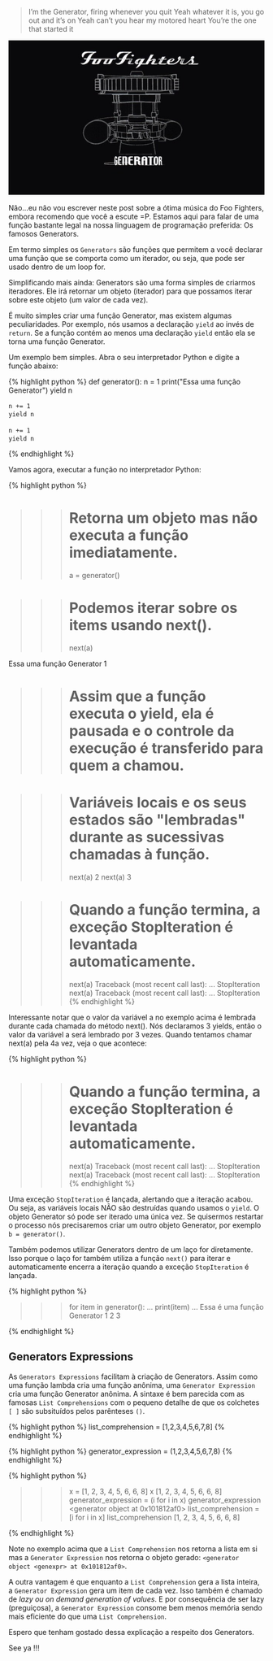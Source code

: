 > I’m the Generator, firing whenever you quit Yeah whatever it is, you go out and it’s on
> Yeah can’t you hear my motored heart You’re the one that started it

![](/img/foo_fighters_generator.png "Foo FIghters - Generator (single)")

Não…eu não vou escrever neste post sobre a ótima música do Foo Fighters, embora recomendo que você a escute =P. Estamos aqui para falar de uma função bastante legal na nossa linguagem de programação preferida: Os famosos Generators.

Em termo simples os `Generators` são funções que permitem a você declarar uma função que se comporta como um iterador, ou seja, que pode ser usado dentro de um loop for.

Simplificando mais ainda: Generators são uma forma simples de criarmos iteradores. Ele irá retornar um objeto (iterador) para que possamos iterar sobre este objeto (um valor de cada vez).

É muito simples criar uma função Generator, mas existem algumas peculiaridades. Por exemplo, nós usamos a declaração `yield` ao invés de `return`. Se a função contém ao menos uma declaração `yield` então ela se torna uma função Generator.

Um exemplo bem simples. Abra o seu interpretador Python e digite a função abaixo:

{% highlight python  %}
def generator():
    n = 1
    print("Essa  uma função Generator")
    yield n

    n += 1
    yield n

    n += 1
    yield n
{% endhighlight %}

Vamos agora, executar a função no interpretador Python:

{% highlight python  %}
>>> # Retorna um objeto mas não executa a função imediatamente.
>>> a = generator()

>>> # Podemos iterar sobre os items usando next().
>>> next(a)

Essa  uma função Generator
1
>>> # Assim que a função executa o yield, ela é pausada e o controle da execução é transferido para quem a chamou.

>>> # Variáveis locais e os seus estados são "lembradas" durante as sucessivas chamadas à função.
>>> next(a)
2
>>> next(a)
3

>>> # Quando a função termina, a exceção StopIteration é levantada automaticamente.
>>> next(a)
Traceback (most recent call last):
...
StopIteration
>>> next(a)
Traceback (most recent call last):
...
StopIteration
{% endhighlight %}

Interessante notar que o valor da variável a no exemplo acima é lembrada durante cada chamada do método next(). Nós declaramos 3 yields, então o valor da variável a será lembrado por 3 vezes. Quando tentamos chamar next(a) pela 4a vez, veja o que acontece:

{% highlight python  %}
>>> # Quando a função termina, a exceção StopIteration é levantada automaticamente.
>>> next(a)
Traceback (most recent call last):
...
StopIteration
>>> next(a)
Traceback (most recent call last):
...
StopIteration
{% endhighlight %}

Uma exceção `StopIteration` é lançada, alertando que a iteração acabou. Ou seja, as variáveis locais NÃO são destruídas quando usamos o `yield`. O objeto Generator só pode ser iterado uma única vez. Se quisermos restartar o processo nós precisaremos criar um outro objeto Generator, por exemplo `b = generator()`.

Também podemos utilizar Generators dentro de um laço for diretamente. Isso porque o laço for também utiliza a função `next()` para iterar e automaticamente encerra a iteração quando a exceção `StopIteration` é lançada.

{% highlight python  %}
>>> for item in generator():
...     print(item)
...
Essa é uma função Generator
1
2
3
>>
{% endhighlight %}

## Generators Expressions

As `Generators Expressions` facilitam à criação de Generators. Assim como uma função lambda cria uma função anônima, uma `Generator Expression` cria uma função Generator anônima. A sintaxe é bem parecida com as famosas `List Comprehensions` com o pequeno detalhe de que os colchetes `[ ]` são subsituídos pelos parênteses `()`.


{% highlight python  %}
list_comprehension = [1,2,3,4,5,6,7,8]
{% endhighlight %}

{% highlight python  %}
generator_expression = (1,2,3,4,5,6,7,8)
{% endhighlight %}

{% highlight python  %}
>>> x = [1, 2, 3, 4, 5, 6, 6, 8]
>>> x
[1, 2, 3, 4, 5, 6, 6, 8]
>>> generator_expression = (i for i in x)
>>> generator_expression
<generator object <genexpr> at 0x101812af0>
>>> list_comprehension = [i for i in x]
>>> list_comprehension
[1, 2, 3, 4, 5, 6, 6, 8]
>>>
{% endhighlight %}

Note no exemplo acima que a `List Comprehension` nos retorna a lista em si mas a `Generator Expression` nos retorna o objeto gerado: `<generator object <genexpr> at 0x101812af0>`.

A outra vantagem é que enquanto a `List Comprehension` gera a lista inteira, a `Generator Expression` gera um item de cada vez. Isso também é chamado de _lazy ou on demand generation of values_. E por consequência de ser lazy (preguiçosa), a `Generator Expression` consome bem menos memória sendo mais eficiente do que uma `List Comprehension`.

Espero que tenham gostado dessa explicação a respeito dos Generators.

See ya !!!
